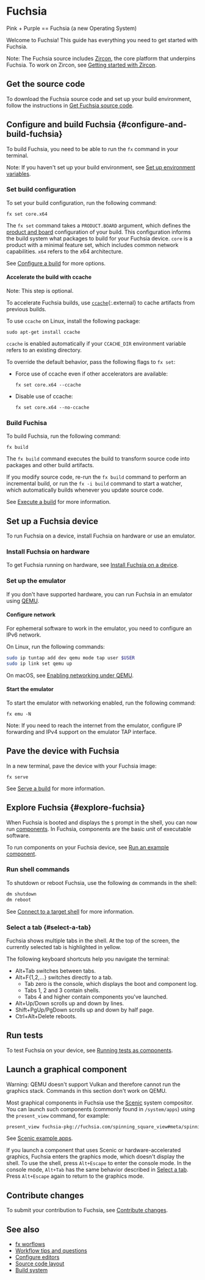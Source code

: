 # Fuchsia

Pink + Purple == Fuchsia (a new Operating System)

Welcome to Fuchsia! This guide has everything you need to get started with
Fuchsia.

Note: The Fuchsia source includes [Zircon](/zircon/README.md),
the core platform that underpins Fuchsia. To work on Zircon, see
[Getting started with Zircon](/docs/development/kernel/getting_started.md).

## Get the source code

To download the Fuchsia source code and set up your build environment,
follow the instructions in [Get Fuchsia source code](/docs/development/source_code/README.md).

## Configure and build Fuchsia {#configure-and-build-fuchsia}

To build Fuchsia, you need to be able to run the `fx` command in your terminal.

Note: If you haven't set up your build environment,
see [Set up environment variables](/docs/development/source_code#set_up_environment_variables).

### Set build configuration

To set your build configuration, run the following command:

```posix-terminal
fx set core.x64
```
The `fx set` command takes a `PRODUCT.BOARD` argument, which defines the
[product and board](/docs/concepts/build_system/boards_and_products.md) configuration
of your build. This configuration informs the build system what packages to build
for your Fuchsia device. `core` is a product with  a minimal feature set,
which includes common network capabilities. `x64` refers to the x64 architecture.

See [Configure a build](/docs/development/build/fx.md#configure-a-build) for
more options.

#### Accelerate the build with ccache

Note: This step is optional.

To accelerate Fuchsia builds, use [`ccache`](https://ccache.dev/){:.external}
to cache artifacts from previous builds.

To use `ccache` on Linux, install the following package:
```posix-terminal
sudo apt-get install ccache
```

`ccache` is enabled automatically if your `CCACHE_DIR` environment
variable refers to an existing directory.

To override the default behavior, pass the following flags to `fx set`:

*   Force use of ccache even if other accelerators are available:

    ```posix-terminal
    fx set core.x64 --ccache
    ```

*   Disable use of ccache:

    ```posix-terminal
    fx set core.x64 --no-ccache
    ```

### Build Fuchisa

To build Fuchsia, run the following command:

```posix-terminal
fx build
```
The `fx build` command executes the build to transform source code into
packages and other build artifacts.

If you modify source code, re-run the `fx build` command to
perform an incremental build, or run the `fx -i build` command
to start a watcher, which automatically builds whenever you update source code.

See [Execute a build](/docs/development/build/fx.md#execute-a-build) for more information.

## Set up a Fuchsia device

To run Fuchsia on a device, install Fuchsia on hardware or use
an emulator.

### Install Fuchsia on hardware

To get Fuchsia running on hardware, see
[Install Fuchsia on a device](/docs/development/hardware/paving.md).

### Set up the emulator

If you don't have supported hardware, you can run Fuchsia in an emulator
using [QEMU](/docs/development/run/qemu.md).

#### Configure network

For ephemeral software to work in the emulator, you need to configure an IPv6 network.

On Linux, run the following commands:

```sh
sudo ip tuntap add dev qemu mode tap user $USER
sudo ip link set qemu up
```

On macOS, see [Enabling networking under QEMU](/docs/development/run/qemu.md#enabling_networking_under_qemu).

#### Start the emulator

To start the emulator with networking enabled, run the following command:

```posix-terminal
fx emu -N
```

Note: If you need to reach the internet from the emulator,
configure IP forwarding and IPv4 support on the emulator TAP
interface.

## Pave the device with Fuchsia

In a new terminal, pave the device with your Fuchsia image:

```posix-terminal
fx serve
```

See [Serve a build](/docs/development/build/fx.md#serve-a-build)  for more information.

## Explore Fuchsia {#explore-fuchsia}

When Fuchsia is booted and displays the `$` prompt in the shell, you can now run
[components](/docs/concepts/components/). In Fuchsia, components are
the basic unit of executable software.

To run components on your Fuchsia device, see
[Run an example component](/docs/development/run/run-examples.md).

### Run shell commands

To shutdown or reboot Fuchsia, use the following `dm` commands in the shell:

```sh
dm shutdown
dm reboot
```

See [Connect to a target shell](/docs/development/build/fx.md#connect-to-a-target-shell)
for more information.

### Select a tab {#select-a-tab}

Fuchsia shows multiple tabs in the shell.
At the top of the screen, the currently selected tab is highlighted in yellow.

The following keyboard shortcuts help you navigate the terminal:

- Alt+Tab switches between tabs.
- Alt+F{1,2,...} switches directly to a tab.
  - Tab zero is the console, which displays the boot and component log.
  - Tabs 1, 2 and 3 contain shells.
  - Tabs 4 and higher contain components you've launched.
- Alt+Up/Down scrolls up and down by lines.
- Shift+PgUp/PgDown scrolls up and down by half page.
- Ctrl+Alt+Delete reboots.

## Run tests

To test Fuchsia on your device, see
[Running tests as components](/docs/development/testing/running_tests_as_components.md).

## Launch a graphical component

Warning: QEMU doesn't support Vulkan and therefore cannot run the graphics stack.
Commands in this section don't work on QEMU.

Most graphical components in Fuchsia use the [Scenic](/docs/concepts/graphics/scenic/scenic.md)
system compositor. You can launch such components (commonly found in `/system/apps`)
using the `present_view` command, for example:

```sh
present_view fuchsia-pkg://fuchsia.com/spinning_square_view#meta/spinning_square_view.cmx
```

See [Scenic example apps](/src/ui/examples).

If you launch a component that uses Scenic or hardware-accelerated graphics,
Fuchsia enters the graphics mode, which doesn't display the shell.
To use the shell, press `Alt+Escape` to enter the console mode.
In the console mode, `Alt+Tab` has the same behavior described in [Select a tab](#select-a-tab).
Press `Alt+Escape` again to return to the graphics mode.


## Contribute changes

To submit your contribution to Fuchsia, see [Contribute changes](/docs/development/source_code/contribute_changes.md).

## See also

* [fx worflows](/docs/development/build/fx.md)
* [Workflow tips and questions](/docs/development/source_code/workflow_tips_and_faq.md)
* [Configure editors](/docs/development/editors/)
* [Source code layout](/docs/concepts/source_code/layout.md)
* [Build system](/docs/concepts/build_system/index.md)


